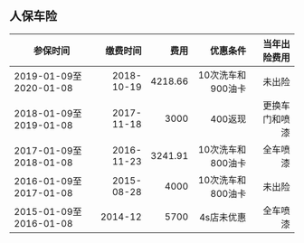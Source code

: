 ## 人保车险
| 参保时间                | 缴费时间    | 费用     | 优惠条件 | 当年出险费用 |
| ---------------------- | ----------:| -----------:|-------------:|-----------:|
| 2019-01-09至2020-01-08 | 2018-10-19 |4218.66   | 10次洗车和900油卡| 未出险 |
| 2018-01-09至2019-01-08 | 2017-11-18 |3000   | 400返现 | 更换车门和喷漆  |
| 2017-01-09至2018-01-08 | 2016-11-23 |3241.91   | 10次洗车和800油卡| 全车喷漆 |
| 2016-01-09至2017-01-08 | 2015-08-28|4000   | 10次洗车和800油卡| 未出险 |
| 2015-01-09至2016-01-08 | 2014-12 |5700   | 4s店未优惠 | 全车喷漆 |    
